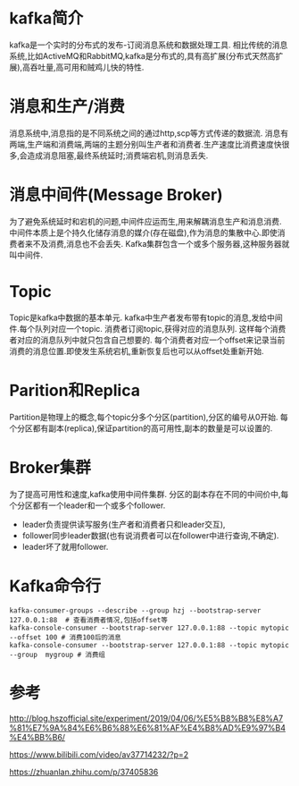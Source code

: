 # kafka简介
kafka是一个实时的分布式的发布-订阅消息系统和数据处理工具.
相比传统的消息系统,比如ActiveMQ和RabbitMQ,kafka是分布式的,具有高扩展(分布式天然高扩展),高吞吐量,高可用和贼鸡儿快的特性.

# 消息和生产/消费
消息系统中,消息指的是不同系统之间的通过http,scp等方式传递的数据流.
消息有两端,生产端和消费端,两端的主题分别叫生产者和消费者.生产速度比消费速度快很多,会造成消息阻塞,最终系统延时;消费端宕机,则消息丢失.

# 消息中间件(Message Broker)
为了避免系统延时和宕机的问题,中间件应运而生,用来解耦消息生产和消息消费.
中间件本质上是个持久化储存消息的媒介(存在磁盘),作为消息的集散中心.即使消费者来不及消费,消息也不会丢失.
Kafka集群包含一个或多个服务器,这种服务器就叫中间件.

# Topic
Topic是kafka中数据的基本单元.
kafka中生产者发布带有topic的消息,发给中间件.每个队列对应一个topic.
消费者订阅topic,获得对应的消息队列.
这样每个消费者对应的消息队列中就只包含自己想要的.
每个消费者对应一个offset来记录当前消费的消息位置.即使发生系统宕机,重新恢复后也可以从offset处重新开始.


# Parition和Replica
Partition是物理上的概念,每个topic分多个分区(partition),分区的编号从0开始.
每个分区都有副本(replica),保证partition的高可用性,副本的数量是可以设置的.


# Broker集群
为了提高可用性和速度,kafka使用中间件集群.
分区的副本存在不同的中间价中,每个分区都有一个leader和一个或多个follower.
- leader负责提供读写服务(生产者和消费者只和leader交互),
- follower同步leader数据(也有说消费者可以在follower中进行查询,不确定).
- leader坏了就用follower.

# Kafka命令行
```
kafka-consumer-groups --describe --group hzj --bootstrap-server 127.0.0.1:88  # 查看消费者情况,包括offset等
kafka-console-consumer --bootstrap-server 127.0.0.1:88 --topic mytopic --offset 100 # 消费100后的消息
kafka-console-consumer --bootstrap-server 127.0.0.1:88 --topic mytopic --group  mygroup # 消费组
```

# 参考
http://blog.hszofficial.site/experiment/2019/04/06/%E5%B8%B8%E8%A7%81%E7%9A%84%E6%B6%88%E6%81%AF%E4%B8%AD%E9%97%B4%E4%BB%B6/

https://www.bilibili.com/video/av37714232/?p=2

https://zhuanlan.zhihu.com/p/37405836

